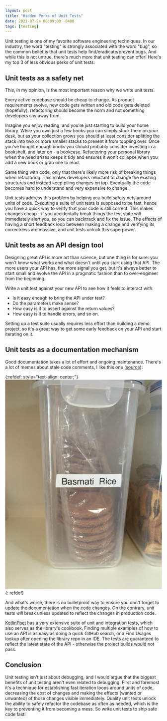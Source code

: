 ```yaml
---
layout: post
title: "Hidden Perks of Unit Tests"
date: 2021-07-24 00:09:00 -0400
tags: [testing]
---
```

Unit testing is one of my favorite software engineering techniques. In our industry, the word 
"testing" is strongly associated with the word "bug", so the common belief is that unit tests help
find/eradicate/prevent bugs. And while this is not untrue, there's much more that unit testing 
can offer! Here's my top 3 of less obvious perks of unit tests:

## Unit tests as a safety net

This, in my opinion, is the most important reason why we write unit tests.

Every active codebase should be cheap to change. As product requirements evolve, new code gets
written and old code gets deleted (hopefully), refactoring should become the norm and not something 
developers shy away from. 

Imagine you enjoy reading, and you're just starting to build your home library. While you own just a 
few books you can simply stack them on your desk, but as your collection grows you should at least
consider splitting the stack into two or more smaller stacks to prevent it from toppling over. Once 
you've bought enough books you should probably consider investing in a bookshelf, and later on - a 
bookcase. Refactoring your personal library when the need arises keeps it tidy and ensures it won't
collapse when you add a new book or grab one to read.

Same thing with code, only that there's likely more risk of breaking things when refactoring. This
makes developers reluctant to change the existing structures and instead keep piling changes on top.
Eventually the code becomes hard to understand and very expensive to change.

Unit tests address this problem by helping you build safety nets around units of code. Executing a
suite of unit tests is supposed to be fast, hence you have a quick way to verify that your code is
still correct. This makes changes cheap - if you accidentally break things the test
suite will immediately alert you, so you can backtrack and fix the issue. The effects of having a
short feedback loop between making a change and verifying its correctness are massive, and unit 
tests unlock this superpower.

## Unit tests as an API design tool

Designing great API is more art than science, but one thing is for sure: you won't know what works
and what doesn't until you start using that API. The more users your API has, the more signal you
get, but it's always better to start small and evolve the API in a pragmatic fashion than to
over-engineer from the beginning.

Write a unit test against your new API to see how it feels to interact with: 

- Is it easy enough to bring the API under test? 
- Do the parameters make sense? 
- How easy is it to assert against the return values? 
- How easy is it to handle errors, and so on.

Setting up a test suite usually requires less effort than building a demo project, so it's a great
way to get some early feedback on your API and start iterating on it.

## Unit tests as a documentation mechanism

Good documentation takes a lot of effort and ongoing maintenance. There's a lot of memes about stale
code comments, I like this one ([source][codinghorror-tweet]):

{:refdef: style="text-align: center;"}
![DaTX9R1VQAEWWIK](/assets/DaTX9R1VQAEWWIK.jpg)
{: refdef}

And what's worse, there is no bulletproof way to ensure you don't forget to update the documentation
when the code changes. On the contrary, unit tests _will_ break unless updated to reflect the 
changes in production code.

[KotlinPoet][kotlinpoet] has a very extensive suite of unit and integration tests, which also serves
as the library's cookbook. Finding multiple examples of how to use an API is as easy as doing a 
quick GitHub search, or a Find Usages lookup after opening the library repo in an IDE. The tests are 
guaranteed to reflect the latest state of the API - otherwise the project builds would not pass.

## Conclusion

Unit testing isn't just about debugging, and I would argue that the biggest benefits of unit testing
aren't even related to debugging. First and foremost it's a technique for establishing fast 
iteration loops around units of code, decreasing the cost of changes and making the effects (wanted 
or unwanted) of those changes visible immediately. Quality unit tests unlock the ability to safely 
refactor the codebase as often as needed, which is the key to preventing it from becoming a mess. So 
write unit tests to ship safe code fast!

 [kotlinpoet]: https://github.com/square/kotlinpoet
 [codinghorror-tweet]: https://twitter.com/codinghorror/status/983148100301742080
